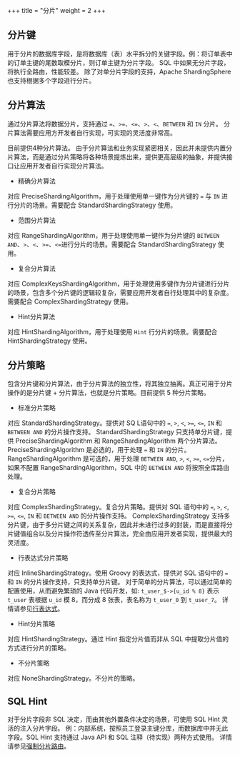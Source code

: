 +++
title = "分片"
weight = 2
+++

## 分片键

用于分片的数据库字段，是将数据库（表）水平拆分的关键字段。例：将订单表中的订单主键的尾数取模分片，则订单主键为分片字段。
SQL 中如果无分片字段，将执行全路由，性能较差。
除了对单分片字段的支持，Apache ShardingSphere 也支持根据多个字段进行分片。

## 分片算法

通过分片算法将数据分片，支持通过 `=`、`>=`、`<=`、`>`、`<`、`BETWEEN` 和 `IN` 分片。
分片算法需要应用方开发者自行实现，可实现的灵活度非常高。

目前提供4种分片算法。
由于分片算法和业务实现紧密相关，因此并未提供内置分片算法，而是通过分片策略将各种场景提炼出来，提供更高层级的抽象，并提供接口让应用开发者自行实现分片算法。

- 精确分片算法

对应 PreciseShardingAlgorithm，用于处理使用单一键作为分片键的 `=` 与 `IN` 进行分片的场景。需要配合 StandardShardingStrategy 使用。

- 范围分片算法

对应 RangeShardingAlgorithm，用于处理使用单一键作为分片键的 `BETWEEN AND`、`>`、`<`、`>=`、`<=`进行分片的场景。需要配合 StandardShardingStrategy 使用。

- 复合分片算法

对应 ComplexKeysShardingAlgorithm，用于处理使用多键作为分片键进行分片的场景，包含多个分片键的逻辑较复杂，需要应用开发者自行处理其中的复杂度。需要配合 ComplexShardingStrategy 使用。

- Hint分片算法

对应 HintShardingAlgorithm，用于处理使用 `Hint` 行分片的场景。需要配合 HintShardingStrategy 使用。

## 分片策略

包含分片键和分片算法，由于分片算法的独立性，将其独立抽离。真正可用于分片操作的是分片键 + 分片算法，也就是分片策略。目前提供 5 种分片策略。

- 标准分片策略

对应 StandardShardingStrategy。提供对 SQ L语句中的 `=`, `>`, `<`, `>=`, `<=`, `IN` 和 `BETWEEN AND` 的分片操作支持。
StandardShardingStrategy 只支持单分片键，提供 PreciseShardingAlgorithm 和 RangeShardingAlgorithm 两个分片算法。
PreciseShardingAlgorithm 是必选的，用于处理 `=` 和 `IN` 的分片。
RangeShardingAlgorithm 是可选的，用于处理 `BETWEEN AND`, `>`, `<`, `>=`, `<=`分片，如果不配置 RangeShardingAlgorithm，SQL 中的 `BETWEEN AND` 将按照全库路由处理。

- 复合分片策略

对应 ComplexShardingStrategy。复合分片策略。提供对 SQL 语句中的 `=`, `>`, `<`, `>=`, `<=`, `IN` 和 `BETWEEN AND` 的分片操作支持。
ComplexShardingStrategy 支持多分片键，由于多分片键之间的关系复杂，因此并未进行过多的封装，而是直接将分片键值组合以及分片操作符透传至分片算法，完全由应用开发者实现，提供最大的灵活度。

- 行表达式分片策略

对应 InlineShardingStrategy。使用 Groovy 的表达式，提供对 SQL 语句中的 `=` 和 `IN` 的分片操作支持，只支持单分片键。
对于简单的分片算法，可以通过简单的配置使用，从而避免繁琐的 Java 代码开发，如: `t_user_$->{u_id % 8}` 表示 `t_user` 表根据 `u_id` 模 8，而分成 8 张表，表名称为 `t_user_0` 到 `t_user_7`。
详情请参见[行表达式](/cn/features/sharding/concept/inline-expression/)。

- Hint分片策略

对应 HintShardingStrategy。通过 Hint 指定分片值而非从 SQL 中提取分片值的方式进行分片的策略。

- 不分片策略

对应 NoneShardingStrategy。不分片的策略。

## SQL Hint

对于分片字段非 SQL 决定，而由其他外置条件决定的场景，可使用 SQL Hint 灵活的注入分片字段。
例：内部系统，按照员工登录主键分库，而数据库中并无此字段。SQL Hint 支持通过 Java API 和 SQL 注释（待实现）两种方式使用。
详情请参见[强制分片路由](/cn/features/sharding/concept/hint/)。
